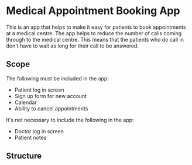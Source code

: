 # Medical Appointment Booking App

This is an app that helps to make it easy for patients to book appointments at
a medical centre. The app helps to reduce the number of calls coming through to
the medical centre. This means that the patients who do call in don't have to
wait as long for their call to be answered.

## Scope

The following must be included in the app:

- Patient log in screen
- Sign up form for new account
- Calendar
- Ability to cancel appointments

It's not necessary to include the following in the app:

- Doctor log in screen
- Patient notes

## Structure
